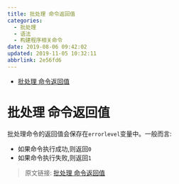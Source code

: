 ```yaml
---
title: 批处理 命令返回值
categories: 
  - 批处理
  - 语法
  - 构建程序相关命令
date: 2019-08-06 09:42:02
updated: 2019-11-05 10:32:11
abbrlink: 2e56fd6
---
```

- [批处理 命令返回值](/blog/2e56fd6/#批处理-命令返回值)

<!--more-->
<script src="https://cdn.bootcss.com/jquery/3.4.0/jquery.slim.min.js"></script>
<script>$(document).ready(function () {$(".post-body > ul:nth-child(1)").hide();});</script>

<!--end-->
# 批处理 命令返回值 #
批处理命令的返回值会保存在`errorlevel`变量中。一般而言:
- 如果命令执行成功,则返回`0`
- 如果命令执行失败,则返回`1`

>原文链接: [批处理 命令返回值](https://lanlan2017.github.io/blog/2e56fd6/)
